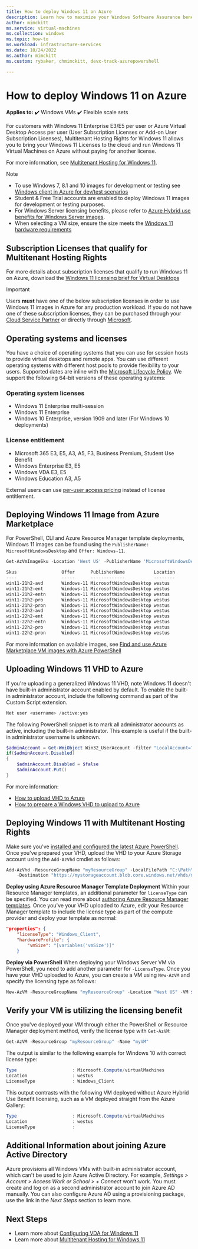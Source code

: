 ```yaml
---
title: How to deploy Windows 11 on Azure 
description: Learn how to maximize your Windows Software Assurance benefits to bring on-premises licenses to Azure with Multitenant Hosting Rights.
author: mimckitt
ms.service: virtual-machines
ms.collection: windows
ms.topic: how-to
ms.workload: infrastructure-services
ms.date: 10/24/2022
ms.author: mimckitt
ms.custom: rybaker, chmimckitt, devx-track-azurepowershell

---
```

# How to deploy Windows 11 on Azure
**Applies to:** :heavy_check_mark: Windows VMs :heavy_check_mark: Flexible scale sets

For customers with Windows 11 Enterprise E3/E5 per user or Azure Virtual Desktop Access per user (User Subscription Licenses or Add-on User Subscription Licenses), Multitenant Hosting Rights for Windows 11 allows you to bring your Windows 11 Licenses to the cloud and run Windows 11 Virtual Machines on Azure without paying for another license.

For more information, see [Multitenant Hosting for Windows 11](https://www.microsoft.com/en-us/CloudandHosting).

> [!NOTE]
> - To use Windows 7, 8.1 and 10 images for development or testing see [Windows client in Azure for dev/test scenarios](client-images.md)
> - Student & Free Trial accounts are enabled to deploy Windows 11 images for development or testing purposes.
> - For Windows Server licensing benefits, please refer to [Azure Hybrid use benefits for Windows Server images](hybrid-use-benefit-licensing.md).
> - When selecting a VM size, ensure the size meets the [Windows 11 hardware requirements](https://learn.microsoft.com/windows-hardware/design/minimum/supported/windows-11-22h2-supported-intel-processors)

## Subscription Licenses that qualify for Multitenant Hosting Rights

For more details about subscription licenses that qualify to run Windows 11 on Azure, download the [Windows 11 licensing brief for Virtual Desktops](https://download.microsoft.com/download/3/D/4/3D42BDC2-6725-4B29-B75A-A5B04179958B/Licensing_brief_PLT_Windows_10_licensing_for_Virtual_Desktops.pdf)

> [!IMPORTANT]
> Users **must** have one of the below subscription licenses in order to use Windows 11 images in Azure for any production workload. If you do not have one of these subscription licenses, they can be purchased through your [Cloud Service Partner](https://azure.microsoft.com/overview/choosing-a-cloud-service-provider/) or directly through [Microsoft](https://www.microsoft.com/microsoft-365?rtc=1).

## Operating systems and licenses

You have a choice of operating systems that you can use for session hosts to provide virtual desktops and remote apps. You can use different operating systems with different host pools to provide flexibility to your users. Supported dates are inline with the [Microsoft Lifecycle Policy](/lifecycle/). We support the following 64-bit versions of these operating systems: 

### Operating system licenses
- Windows 11 Enterprise multi-session
- Windows 11 Enterprise
- Windows 10 Enterprise, version 1909 and later (For Windows 10 deployments)

### License entitlement
- Microsoft 365 E3, E5, A3, A5, F3, Business Premium, Student Use Benefit
- Windows Enterprise E3, E5
- Windows VDA E3, E5
- Windows Education A3, A5

External users can use [per-user access pricing](https://azure.microsoft.com/pricing/details/virtual-desktop/) instead of license entitlement.

## Deploying Windows 11 Image from Azure Marketplace 
For PowerShell, CLI and Azure Resource Manager template deployments, Windows 11 images can be found using the `PublisherName: MicrosoftWindowsDesktop` and `Offer: Windows-11`.

```powershell
Get-AzVmImageSku -Location 'West US' -PublisherName 'MicrosoftWindowsDesktop' -Offer 'Windows-11'

Skus                 Offer      PublisherName           Location
----                 -----      -------------           --------
win11-21h2-avd       Windows-11 MicrosoftWindowsDesktop westus
win11-21h2-ent       Windows-11 MicrosoftWindowsDesktop westus   
win11-21h2-entn      Windows-11 MicrosoftWindowsDesktop westus  
win11-21h2-pro       Windows-11 MicrosoftWindowsDesktop westus  
win11-21h2-pron      Windows-11 MicrosoftWindowsDesktop westus  
win11-22h2-avd       Windows-11 MicrosoftWindowsDesktop westus  
win11-22h2-ent       Windows-11 MicrosoftWindowsDesktop westus  
win11-22h2-entn      Windows-11 MicrosoftWindowsDesktop westus  
win11-22h2-pro       Windows-11 MicrosoftWindowsDesktop westus  
win11-22h2-pron      Windows-11 MicrosoftWindowsDesktop westus  

```

For more information on available images, see [Find and use Azure Marketplace VM images with Azure PowerShell](./cli-ps-findimage.md)

## Uploading Windows 11 VHD to Azure
If you're uploading a generalized Windows 11 VHD,  note Windows 11 doesn't have built-in administrator account enabled by default. To enable the built-in administrator account, include the following command as part of the Custom Script extension.

```powershell
Net user <username> /active:yes
```

The following PowerShell snippet is to mark all administrator accounts as active, including the built-in administrator. This example is useful if the built-in administrator username is unknown.
```powershell
$adminAccount = Get-WmiObject Win32_UserAccount -filter "LocalAccount=True" | ? {$_.SID -Like "S-1-5-21-*-500"}
if($adminAccount.Disabled)
{
    $adminAccount.Disabled = $false
    $adminAccount.Put()
}
```
For more information: 
* [How to upload VHD to Azure](upload-generalized-managed.md)
* [How to prepare a Windows VHD to upload to Azure](prepare-for-upload-vhd-image.md)


## Deploying Windows 11 with Multitenant Hosting Rights
Make sure you've [installed and configured the latest Azure PowerShell](/powershell/azure/). Once you've prepared your VHD, upload the VHD to your Azure Storage account using the `Add-AzVhd` cmdlet as follows:

```powershell
Add-AzVhd -ResourceGroupName "myResourceGroup" -LocalFilePath "C:\Path\To\myvhd.vhd" `
    -Destination "https://mystorageaccount.blob.core.windows.net/vhds/myvhd.vhd"
```


**Deploy using Azure Resource Manager Template Deployment**
Within your Resource Manager templates, an additional parameter for `licenseType` can be specified. You can read more about [authoring Azure Resource Manager templates](../../azure-resource-manager/templates/syntax.md). Once you've your VHD uploaded to Azure, edit your Resource Manager template to include the license type as part of the compute provider and deploy your template as normal:
```json
"properties": {
    "licenseType": "Windows_Client",
    "hardwareProfile": {
        "vmSize": "[variables('vmSize')]"
    }
```

**Deploy via PowerShell**
When deploying your Windows Server VM via PowerShell, you need to add another parameter for `-LicenseType`. Once you have your VHD uploaded to Azure, you can create a VM using `New-AzVM` and specify the licensing type as follows:

```powershell
New-AzVM -ResourceGroupName "myResourceGroup" -Location "West US" -VM $vm -LicenseType "Windows_Client"
```

## Verify your VM is utilizing the licensing benefit
Once you've deployed your VM through either the PowerShell or Resource Manager deployment method, verify the license type with `Get-AzVM`:
```powershell
Get-AzVM -ResourceGroup "myResourceGroup" -Name "myVM"
```

The output is similar to the following example for Windows 10 with correct license type:

```powershell
Type                     : Microsoft.Compute/virtualMachines
Location                 : westus
LicenseType              : Windows_Client
```

This output contrasts with the following VM deployed without Azure Hybrid Use Benefit licensing, such as a VM deployed straight from the Azure Gallery:

```powershell
Type                     : Microsoft.Compute/virtualMachines
Location                 : westus
LicenseType              :
```

## Additional Information about joining Azure Active Directory
Azure provisions all Windows VMs with built-in administrator account, which can't be used to join Azure Active Directory. For example, *Settings > Account > Access Work or School > + Connect* won't work. You must create and log on as a second administrator account to join Azure AD manually. You can also configure Azure AD using a provisioning package, use the link in the *Next Steps* section to learn more.

## Next Steps
- Learn more about [Configuring VDA for Windows 11](/windows/deployment/vda-subscription-activation)
- Learn more about [Multitenant Hosting for Windows 11](https://www.microsoft.com/en-us/CloudandHosting)
